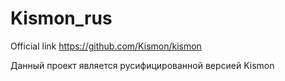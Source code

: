 # Kismon_rus
Official link https://github.com/Kismon/kismon

Данный проект является русифицированной версией <link href="https://github.com/Kismon/kismon">Kismon<link>

